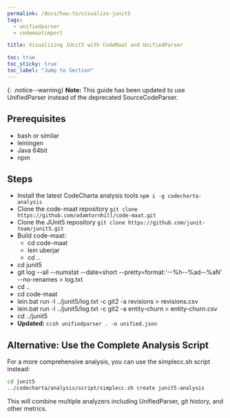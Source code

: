 ```yaml
---
permalink: /docs/how-to/visualize-junit5
tags:
  - unifiedparser
  - codemaatimport

title: Visualizing JUnit5 with CodeMaat and UnifiedParser

toc: true
toc_sticky: true
toc_label: "Jump to Section"
---
```


{: .notice--warning}
**Note:** This guide has been updated to use UnifiedParser instead of the deprecated SourceCodeParser.

## Prerequisites

- bash or similar
- leiningen
- Java 64bit
- npm

## Steps

- Install the latest CodeCharta analysis tools `npm i -g codecharta-analysis`
- Clone the code-maat repository `git clone https://github.com/adamtornhill/code-maat.git`
- Clone the JUnit5 repository `git clone https://github.com/junit-team/junit5.git`
- Build code-maat:
  - cd code-maat
  - lein uberjar
  - cd ..
- cd junit5
- git log --all --numstat --date=short --pretty=format:'--%h--%ad--%aN' --no-renames > log.txt
- cd ..
- cd code-maat
- lein.bat run -l ../junit5/log.txt -c git2 -a revisions > revisions.csv
- lein.bat run -l ../junit5/log.txt -c git2 -a entity-churn > entity-churn.csv
- cd ../junit5
- **Updated:** `ccsh unifiedparser . -o unified.json`

## Alternative: Use the Complete Analysis Script

For a more comprehensive analysis, you can use the simplecc.sh script instead:

```bash
cd junit5
../codecharta/analysis/script/simplecc.sh create junit5-analysis
```

This will combine multiple analyzers including UnifiedParser, git history, and other metrics.

